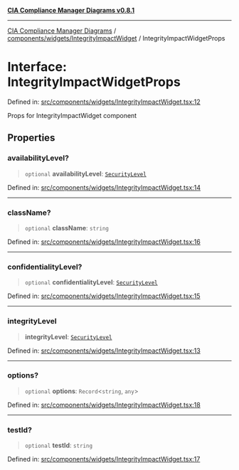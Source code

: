 [**CIA Compliance Manager Diagrams v0.8.1**](../../../../README.md)

***

[CIA Compliance Manager Diagrams](../../../../modules.md) / [components/widgets/IntegrityImpactWidget](../README.md) / IntegrityImpactWidgetProps

# Interface: IntegrityImpactWidgetProps

Defined in: [src/components/widgets/IntegrityImpactWidget.tsx:12](https://github.com/Hack23/cia-compliance-manager/blob/aea527f1006de96602c10bb201453301cffe7b07/src/components/widgets/IntegrityImpactWidget.tsx#L12)

Props for IntegrityImpactWidget component

## Properties

### availabilityLevel?

> `optional` **availabilityLevel**: [`SecurityLevel`](../../../../types/cia/type-aliases/SecurityLevel.md)

Defined in: [src/components/widgets/IntegrityImpactWidget.tsx:14](https://github.com/Hack23/cia-compliance-manager/blob/aea527f1006de96602c10bb201453301cffe7b07/src/components/widgets/IntegrityImpactWidget.tsx#L14)

***

### className?

> `optional` **className**: `string`

Defined in: [src/components/widgets/IntegrityImpactWidget.tsx:16](https://github.com/Hack23/cia-compliance-manager/blob/aea527f1006de96602c10bb201453301cffe7b07/src/components/widgets/IntegrityImpactWidget.tsx#L16)

***

### confidentialityLevel?

> `optional` **confidentialityLevel**: [`SecurityLevel`](../../../../types/cia/type-aliases/SecurityLevel.md)

Defined in: [src/components/widgets/IntegrityImpactWidget.tsx:15](https://github.com/Hack23/cia-compliance-manager/blob/aea527f1006de96602c10bb201453301cffe7b07/src/components/widgets/IntegrityImpactWidget.tsx#L15)

***

### integrityLevel

> **integrityLevel**: [`SecurityLevel`](../../../../types/cia/type-aliases/SecurityLevel.md)

Defined in: [src/components/widgets/IntegrityImpactWidget.tsx:13](https://github.com/Hack23/cia-compliance-manager/blob/aea527f1006de96602c10bb201453301cffe7b07/src/components/widgets/IntegrityImpactWidget.tsx#L13)

***

### options?

> `optional` **options**: `Record`\<`string`, `any`\>

Defined in: [src/components/widgets/IntegrityImpactWidget.tsx:18](https://github.com/Hack23/cia-compliance-manager/blob/aea527f1006de96602c10bb201453301cffe7b07/src/components/widgets/IntegrityImpactWidget.tsx#L18)

***

### testId?

> `optional` **testId**: `string`

Defined in: [src/components/widgets/IntegrityImpactWidget.tsx:17](https://github.com/Hack23/cia-compliance-manager/blob/aea527f1006de96602c10bb201453301cffe7b07/src/components/widgets/IntegrityImpactWidget.tsx#L17)
